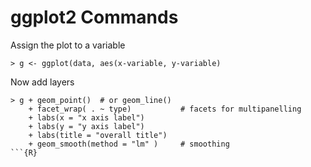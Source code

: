 # ggplot2 Commands

Assign the plot to a variable
```{R}
> g <- ggplot(data, aes(x-variable, y-variable)
```

Now add layers
```{R}
> g + geom_point()  # or geom_line()
    + facet_wrap( . ~ type)           # facets for multipanelling
    + labs(x = "x axis label")
    + labs(y = "y axis label")
    + labs(title = "overall title")
    + geom_smooth(method = "lm" )     # smoothing
```{R}

